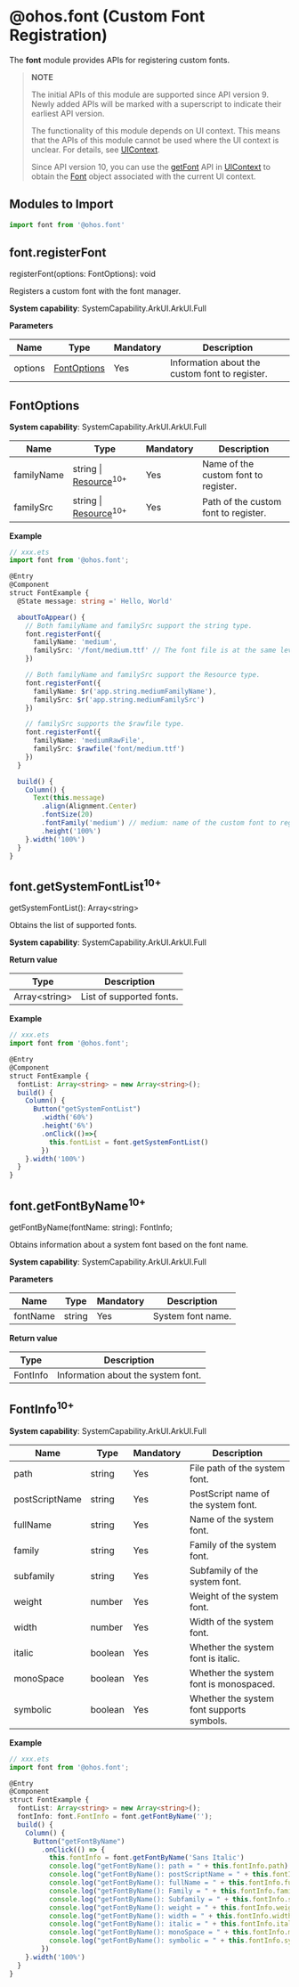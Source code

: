 # @ohos.font (Custom Font Registration)

The **font** module provides APIs for registering custom fonts.

> **NOTE**
>
> The initial APIs of this module are supported since API version 9. Newly added APIs will be marked with a superscript to indicate their earliest API version.
>
> The functionality of this module depends on UI context. This means that the APIs of this module cannot be used where the UI context is unclear. For details, see [UIContext](./js-apis-arkui-UIContext.md#uicontext).
>
> Since API version 10, you can use the [getFont](./js-apis-arkui-UIContext.md#getfont) API in [UIContext](./js-apis-arkui-UIContext.md#uicontext) to obtain the [Font](./js-apis-arkui-UIContext.md#font) object associated with the current UI context.

## Modules to Import

```ts
import font from '@ohos.font'
```

## font.registerFont

registerFont(options: FontOptions): void

Registers a custom font with the font manager.

**System capability**: SystemCapability.ArkUI.ArkUI.Full

**Parameters**

| Name    | Type                         | Mandatory  | Description         |
| ------- | --------------------------- | ---- | ----------- |
| options | [FontOptions](#fontoptions) | Yes   | Information about the custom font to register.|

## FontOptions

**System capability**: SystemCapability.ArkUI.ArkUI.Full

| Name        | Type    | Mandatory  | Description          |
| ---------- | ------ | ---- | ------------ |
| familyName | string \| [Resource](../arkui-ts/ts-types.md#resource)<sup>10+</sup> | Yes   | Name of the custom font to register.  |
| familySrc  | string \| [Resource](../arkui-ts/ts-types.md#resource)<sup>10+</sup> | Yes   | Path of the custom font to register.|

**Example**

```ts
// xxx.ets
import font from '@ohos.font';

@Entry
@Component
struct FontExample {
  @State message: string =' Hello, World'

  aboutToAppear() {
    // Both familyName and familySrc support the string type.
    font.registerFont({
      familyName: 'medium',
      familySrc: '/font/medium.ttf' // The font file is at the same level as the pages directory.
    })

    // Both familyName and familySrc support the Resource type.
    font.registerFont({
      familyName: $r('app.string.mediumFamilyName'),
      familySrc: $r('app.string.mediumFamilySrc')
    })

    // familySrc supports the $rawfile type.
    font.registerFont({
      familyName: 'mediumRawFile',
      familySrc: $rawfile('font/medium.ttf')
    })
  }

  build() {
    Column() {
      Text(this.message)
        .align(Alignment.Center)
        .fontSize(20)
        .fontFamily('medium') // medium: name of the custom font to register. (Registered fonts such as $r('app.string.mediumFamilyName') and 'mediumRawFile' can also be used.)
        .height('100%')
    }.width('100%')
  }
}
```
## font.getSystemFontList<sup>10+</sup>

getSystemFontList(): Array\<string>

Obtains the list of supported fonts.

**System capability**: SystemCapability.ArkUI.ArkUI.Full

**Return value**

| Type                | Description              |
| -------------------- | ----------------- |
| Array\<string>       | List of supported fonts. |

**Example**

```ts
// xxx.ets
import font from '@ohos.font';

@Entry
@Component
struct FontExample {
  fontList: Array<string> = new Array<string>();
  build() {
    Column() {
      Button("getSystemFontList")
        .width('60%')
        .height('6%')
        .onClick(()=>{
          this.fontList = font.getSystemFontList()
        })
    }.width('100%')
  }
}
```

## font.getFontByName<sup>10+</sup>

getFontByName(fontName: string): FontInfo;

Obtains information about a system font based on the font name.

**System capability**: SystemCapability.ArkUI.ArkUI.Full

**Parameters**

| Name     | Type     | Mandatory   | Description         |
| ---------- | --------- | ------- | ------------ |
| fontName   | string    | Yes     | System font name.|

**Return value**

| Type            | Description                         |
| ---------------- | ---------------------------- |
| FontInfo         | Information about the system font.                |

## FontInfo<sup>10+</sup>

**System capability**: SystemCapability.ArkUI.ArkUI.Full

| Name           | Type   | Mandatory | Description                      |
| -------------- | ------- | ------------------------- | ------------------------- |
| path           | string  | Yes| File path of the system font.       |
| postScriptName | string  | Yes| PostScript name of the system font.|
| fullName       | string  | Yes| Name of the system font.          |
| family         | string  | Yes| Family of the system font.      |
| subfamily      | string  | Yes| Subfamily of the system font.     |
| weight         | number  | Yes| Weight of the system font.       |
| width          | number  | Yes| Width of the system font.   |
| italic         | boolean | Yes| Whether the system font is italic.         |
| monoSpace      | boolean | Yes| Whether the system font is monospaced.        |
| symbolic       | boolean | Yes| Whether the system font supports symbols. |

**Example**

```ts
// xxx.ets
import font from '@ohos.font';

@Entry
@Component
struct FontExample {
  fontList: Array<string> = new Array<string>();
  fontInfo: font.FontInfo = font.getFontByName('');
  build() {
    Column() {
      Button("getFontByName")
        .onClick(() => {
          this.fontInfo = font.getFontByName('Sans Italic')
          console.log("getFontByName(): path = " + this.fontInfo.path)
          console.log("getFontByName(): postScriptName = " + this.fontInfo.postScriptName)
          console.log("getFontByName(): fullName = " + this.fontInfo.fullName)
          console.log("getFontByName(): Family = " + this.fontInfo.family)
          console.log("getFontByName(): Subfamily = " + this.fontInfo.subfamily)
          console.log("getFontByName(): weight = " + this.fontInfo.weight)
          console.log("getFontByName(): width = " + this.fontInfo.width)
          console.log("getFontByName(): italic = " + this.fontInfo.italic)
          console.log("getFontByName(): monoSpace = " + this.fontInfo.monoSpace)
          console.log("getFontByName(): symbolic = " + this.fontInfo.symbolic)
        })
    }.width('100%')
  }
}
```
